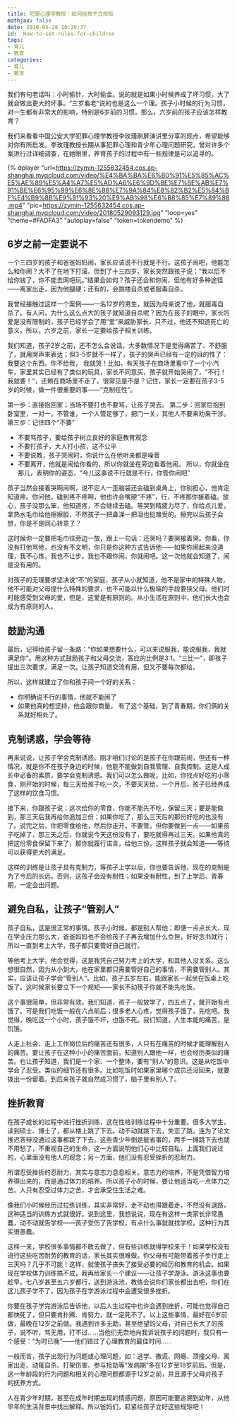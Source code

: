 ```yaml
---
title: 犯罪心理学教授：如何给孩子立规矩
mathjax: false
date: 2018-05-28 10:20:37
id:  How-to-set-rules-for-children
tags:
- 育儿
- 教育
categories:
- 育儿
- 教育
---
```


我们有句老话叫：小时偷针，大时偷金。说的就是如果小时候养成了坏习惯，大了就会做出更大的坏事。“三岁看老“说的也是这么一个理。孩子小时候的行为习惯，对一生都有非常大的影响，特别是6岁前的习惯。那么，六岁前的孩子应该怎样教育？

<!---more--->

我们来看看中国公安大学犯罪心理学教授李玫瑾刷屏演讲里分享的观点，希望能够对你有所启发。李玫瑾教授长期从事犯罪心理和青少年心理问题研究，曾对许多个案进行过详细调查，在她眼里，养育孩子的过程中有一些规律是可以追寻的。

{% dplayer "url=https://zymin-1255632454.cos.ap-shanghai.myqcloud.com/video/%E4%BA%BA%E6%B0%91%E5%85%AC%E5%AE%89%E5%A4%A7%E5%AD%A6%E6%9D%8E%E7%8E%AB%E7%91%BE%E6%95%99%E6%8E%88%E7%9A%84%E8%82%B2%E5%84%BF%E4%B9%8B%E9%81%93%20%E9%AB%98%E6%B8%85%E7%89%88.mp4"  "pic=https://zymin-1255632454.cos.ap-shanghai.myqcloud.com/video/20180529093129.jpg" "loop=yes" "theme=#FADFA3" "autoplay=false" "token=tokendemo" %}

## 6岁之前一定要说不

一个三四岁的孩子和爸爸妈妈闹，家长应该说不行就是不行。这孩子闹吧，他能怎么和你闹？大不了在地下打滚。但到了十三四岁，家长突然跟孩子说：“我以后不给你钱了，你不能去网吧玩。”结果会如何？孩子还会和你闹，但他有好多种途径——离家出走，因为他腿硬；还有的，会跳楼自杀或者服毒自杀。

我曾经接触过这样一个案例——一名12岁的男生，就因为母亲说了他，就服毒自杀了。有人问，为什么这么点大的孩子就知道自杀呢？因为在孩子的眼中，家长的爱是没有限制的，孩子已经学会了用“爱”来威胁家长，只不过，他还不知道死亡的意义。所以，六岁之前，家长一定要给孩子相关训练。

我们知道，孩子2岁之前，还不怎么会说话，大多数情况下是觉得痛苦了、不舒服了，就用哭声来表达；但3-5岁就不一样了，孩子的哭声已经有一定的目的性了：我要这个东西。你不给我， 我就哭！比如，有天孩子在商场里看中了一个小汽车，家里其实已经有了类似的玩具，家长不同意买，孩子就开始哭闹了，“不行！我就要！”，还赖在商场里不走了。很常见是不是？记住，家长一定要在孩子3-5岁的时候，做一件很重要的事——“克制任性”。

第一步：直接抱回家；当场不要打也不要骂，让孩子哭去。
第二步：回家后抱到卧室里，一对一，不管谁，一个人管足够了，把门一关，其他人不要来劝来干涉。
第三步：记住四个“不要”
- 不要骂孩子，要给孩子树立良好的家庭教育观念
- 不要打孩子，大人打小孩，这不公平
- 不要说教，孩子哭闹时，你说什么在他听来都是噪音
- 不要离开，他就是闹给你看的，所以你就坐在旁边看着他闹。
所以，你就坐在那儿，表明你的姿态，“今儿这事说不行就是不行，你管你闹吧”

孩子当然会接着哭啊闹啊，说不定人一歪脑袋还会磕到桌角上，你别担心，他肯定知道疼。你问他，磕到疼不疼啊，他也许会嘴硬“不疼”，行，不疼那你接着磕。放心，孩子没那么笨，他知道疼，不会继续去磕。等哭到精疲力尽了，你给点儿爱，拿热水毛巾给他擦擦脸，不然孩子一把鼻涕一把泪也挺难受的。擦完以后孩子会想，你是不是回心转意了？

这时候你一定要把毛巾往旁边一放，跟上一句话：还哭吗？要哭接着哭。你看，你没有打他骂他，也没有不文明，你只是你这种方式告诉他——如果你闹起来没道理，我不心疼，我也不让步。我也不跟你闹，你就闹吧。这一次他就会知道了，闹是没有用的。

对孩子的无理要求坚决说“不”的家庭，孩子从小就知道，他不是家中的特殊人物，他不可能对父母提什么特殊的要求，也不可能以什么极端的手段要挟父母。他们时时能感受到父母的爱，但是，这爱是有原则的。从小生活在原则中，他们长大也会成为有原则的人。

## 鼓励沟通

最后，记得给孩子留一条路：“你如果想要什么，可以来说服我，能说服我，我就满足你”。用这种方式鼓励孩子和父母交流，答应的比例是3:1。“三比一”，即孩子提出三次要求，满足一次。让孩子知道交流有用，但又不要每次都给。

所以，这样就建立了你和孩子间一个好的关系：
- 你明确说不行的事情，他就不能闹了
- 如果他真的想坚持，他会跟你商量。
有了这个基础，到了青春期，你们俩的关系就好相处了。

## 克制诱惑，学会等待

再来说说，让孩子学会克制诱惑。刚才咱们讨论的是孩子在你跟前闹，但还有一种情况，就是你不在孩子身边的时候，他能不能做到自我管理、自我控制。这是人成长中必备的素质，要学会克制诱惑。我们可以怎么做呢，比如，你找点好吃的小零食，刚开始的时候，每三天给孩子吃一次，不要天天给，一个月后，孩子已经养成了这样的饮食习惯。

接下来，你跟孩子说：这次给你的零食，你能不能先不吃，保留三天；要是能做到，那三天后我再给你追加三份；如果你吃了，那么三天后的那份好吃的也没有了。说完之后，你把零食给他，然后你走开，不要管。但你要做到一点——如果孩子吃掉了，那三天之后，你就说今天这份没有了，要吃就得再过三天。如果他真的把这份零食保留下来了，那你就履行诺言，给他三份。这样孩子就会知道——等待可以获得更大的满足。

这样的训练是让孩子具有克制力，等孩子上学以后，你也要告诉他，现在的克制是为了今后的长远。否则，这孩子会没有耐性；如果没有耐性，到了上学后、青春期，一定会出问题。

## 避免自私，让孩子“管别人”

孩子自私，这是很正常的事情。孩子小时候，都是别人帮他；即便一点点长大，现在学业压力那么大，爸爸妈妈也不会给孩子子再去增加什么负担，好好念书就行；所以一直到考上大学，孩子都只要管好自己就行。

等他考上大学，他会觉得，这是我凭自己努力考上的大学，和其他人没关系。这么想很自然，因为从小到大，他在家里都只需要管好自己的事情，不需要管别人。其实，应该让孩子学会“管别人”。比如，孩子五岁左右，能跟家长一起坐在饭桌上吃饭了。这时候家长要立下一个规矩——家长不动筷子你就不能先吃饭。

这个事很简单，但非常有效。我们知道，孩子一般放学了，四五点了，就开始有点饿了。可是我们吃饭一般在六点前后；很多老人心疼，觉得孩子饿了，先吃吧。我觉得，晚吃这一个小时，孩子饿不坏，也饿不死。我们知道，人生本能的痛苦，是饥饿。

人走上社会、走上工作岗位后的痛苦还有很多，人只有在痛苦的时候才能理解别人的痛苦。要让孩子在这种小小的痛苦面前，知道别人跟他一样，也会经历类似的痛苦。也让孩子知道，我们是一个家、一个整体，要有“别人”的意识。这是从吃饭中学会了忍受。类似的细节还有很多。比如吃饭时如果家里哪个成员还没回来，就要拨出一份留着。到后来孩子就自然成习惯了，脑子里有别人了。

## 挫折教育

在孩子成长的过程中进行挫折训练，这在性格训练过程中十分重要。很多大学生，读到硕士、博士了，都从楼上跳了下去。动不动就跳下去，失恋了跳，连为了论文推迟答辩没通过这事都跳了下去。这些青少年倒是挺省事的，两手一摊跳下去也就不用愁了，不重视自己的生命，这一方面说明他们心中比较自私，上面我们说过的，心里面没有他人的观念；另一方面，他们没有忍受挫折的忍耐力。

所谓忍受挫折的忍耐力，其实与意志力息息相关。意志力的培养，不是凭借智力培养得出来的，而是通过体力的培养。所以孩子小的时候，要让他适当吃一点体力之苦。人只有忍受过体力之苦，才会承受住生活之难。

像我们小时候经历过拉练训练，其实非常好，走不动也得跟着走，不然没有退路，这种适当的训练方式就很好。说到这里，我想说说，现在有这样一类家长非常愚蠢，动不动就告学校——孩子受伤了告学校，有点什么事就就找学校，这种行为其实很愚蠢。

这样一来，学校很多事情都不敢去做了，但有些训练就得学校来干！如果学校没有进行这些吃苦耐劳的教育的话，家长其实很难做。你父母有可能带着孩子步行走上三天吗？几乎不可能！这样，就使孩子丧失了接受必要的经历和教育的机会。如果现在学校体力训练搞不成，我再给家长一个建议——让孩子学游泳。游泳这事也要趁早。七八岁甚至五六岁都行，送到游泳池，教练会说你们家长都出去吧，你们在这儿孩子学不了。因为孩子在学游泳过程中会遭受很多挫折。

你要在孩子学完游泳后告诉他，以后人生过程中也许会遇到挫折，可能也觉得自己都快死了，但只要肯扑腾、肯努力，就一定死不了。以上这些事情，最好在6岁前做，最晚在12岁之前做。我遇到许多无助，甚至绝望的父母，对自己长大了的孩子，说不听，骂无用，打不过……当他们无奈地向我诉说孩子的问题时，我只有一个感受：“为时已晚”——他们错过了心理教育的最佳时间……

一般而言，孩子出现行为问题或心理问题，如：逃学、撒谎、网瘾、顶撞父母、离家出走、动辄自杀、打架伤害、参与抢劫等“发病期”多在12岁至18岁前后。但是，这一年龄段的行为问题和相关的心理问题都源于12岁之前，并且源于父母对孩子的抚养方式。

人在青少年时期，甚至在成年时期出现的情感问题，原因可能要追溯到幼年，从他早年的生活背景中找出解释。所以爸妈们，赶紧给孩子立好这些规矩吧！

